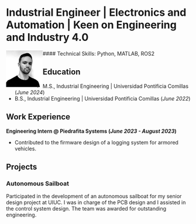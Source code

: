 # Industrial Engineer | Electronics and Automation | Keen on Engineering and Industry 4.0
<img align="left" width="100" height="100" src=/assets/profile.jpg>
#### Technical Skills: Python, MATLAB, ROS2

## Education						       		
- M.S., Industrial Engineering	| Universidad Pontificia Comillas (_June 2024_)	 			        		
- B.S., Industrial Engineering | Universidad Pontificia Comillas (_June 2022_)

## Work Experience
**Engineering Intern @ Piedrafita Systems (_June 2023 - August 2023_)**
- Contributed to the firmware design of a logging system for armored vehicles.
  
## Projects
### Autonomous Sailboat
Participated in the development of an autonomous sailboat for my senior design project at UIUC. I was in charge of the PCB design and I assisted in the control system design. The team was awarded for outstanding engineering.

